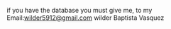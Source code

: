 if you have the database you must give me, to my Email:wilder5912@gmail.com wilder Baptista Vasquez 